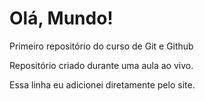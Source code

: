 # Olá, Mundo!
 Primeiro repositório do curso de Git e Github

 Repositório criado durante uma aula ao vivo.

 Essa linha eu adicionei diretamente pelo site.
